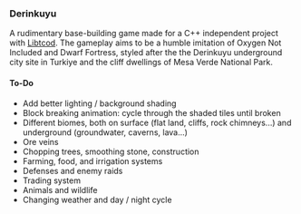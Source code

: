 ### Derinkuyu

A rudimentary base-building game made for a C++ independent project with [Libtcod](https://github.com/libtcod/libtcod). The gameplay aims to be a humble imitation of Oxygen Not Included and Dwarf Fortress, styled after the the Derinkuyu underground city site in Turkiye and the cliff dwellings of Mesa Verde National Park.

#### To-Do
- Add better lighting / background shading
- Block breaking animation: cycle through the shaded tiles until broken
- Different biomes, both on surface (flat land, cliffs, rock chimneys...) and underground (groundwater, caverns, lava...)
- Ore veins
- Chopping trees, smoothing stone, construction
- Farming, food, and irrigation systems
- Defenses and enemy raids
- Trading system
- Animals and wildlife
- Changing weather and day / night cycle
